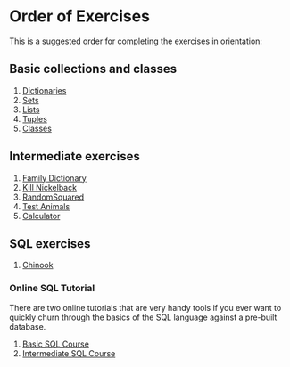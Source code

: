# Order of Exercises

This is a suggested order for completing the exercises in orientation:

## Basic collections and classes
1. [Dictionaries](./FND_DICTIONARIES.md)
1. [Sets](./FND_SETS.md)
1. [Lists](./FND_LISTS.md)
1. [Tuples](./FND_TUPLES.md)
1. [Classes](./FND_CLASSES.md)

## Intermediate exercises
1. [Family Dictionary](./FND_FAMILY_DICTIONARY.md)
1. [Kill Nickelback](./FND_KILL_NICKELBACK.md)
1. [RandomSquared](./FND_RANDOMSQUARED.md)
1. [Test Animals](./FND_TEST_01_ANIMALS.md)
1. [Calculator](./FND_TEST_02_CALCULATOR.md)

## SQL exercises

1. [Chinook](./SQL_CHINOOK.md)

### Online SQL Tutorial

There are two online tutorials that are very handy tools if you ever want to quickly churn through the basics of the SQL language against a pre-built database.

1. [Basic SQL Course](http://www.sqlcourse.com/intro.html)
2. [Intermediate SQL Course](http://www.sqlcourse2.com/intro2.html)
